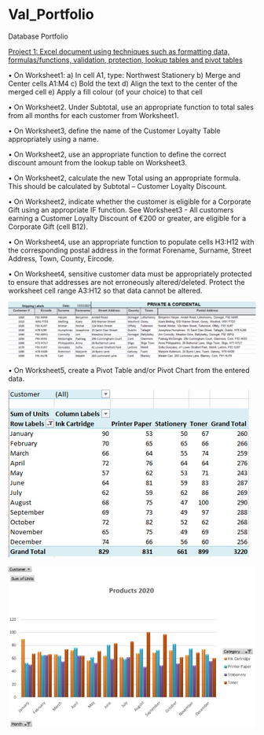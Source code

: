 # Val_Portfolio
Database Portfolio

[Project 1: Excel document using techniques such as formatting data, formulas/functions, validation, protection,
lookup tables and pivot tables](https://docs.google.com/spreadsheets/d/1UG-7avP7cXOY2ypmVMntaw-ipCC5fQLU/edit#gid=473142819)


• On Worksheet1:
a) In cell A1, type: Northwest Stationery
b) Merge and Center cells A1:M4
c) Bold the text
d) Align the text to the center of the merged cell
e) Apply a fill colour (of your choice) to that cell

• On Worksheet2. Under Subtotal, use an appropriate function to total sales from all
months for each customer from Worksheet1. 

• On Worksheet3, define the name of the Customer Loyalty Table appropriately using a
name.

• On Worksheet2, use an appropriate function to define the correct discount amount
from the lookup table on Worksheet3.

• On Worksheet2, calculate the new Total using an appropriate formula. This should be
calculated by Subtotal – Customer Loyalty Discount.

• On Worksheet2, indicate whether the customer is eligible for a Corporate Gift using an
appropriate IF function. See Worksheet3 - All customers earning a Customer Loyalty Discount of €200 or
greater, are eligible for a Corporate Gift (cell B12).

• On Worksheet4, use an appropriate function to populate cells H3:H12 with the
corresponding postal address in the format Forename, Surname, Street Address, Town,
County, Eircode.

• On Worksheet4, sensitive customer data must be appropriately protected to ensure
that addresses are not erroneously altered/deleted. Protect the worksheet cell range
A3:H12 so that data cannot be altered. 


![](https://github.com/valeriavaldiviabaeza/Val_Portfolio/blob/main/Images/Shipping%20labels.PNG)


• On Worksheet5, create a Pivot Table and/or Pivot Chart from the entered data.

![](https://github.com/valeriavaldiviabaeza/Val_Portfolio/blob/main/Images/Table.PNG)


![](https://github.com/valeriavaldiviabaeza/Val_Portfolio/blob/main/Images/Pivot.PNG)

